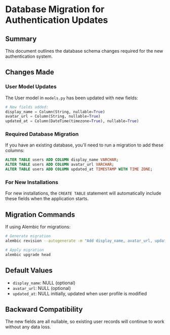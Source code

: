 # Database Migration for Authentication Updates

## Summary

This document outlines the database schema changes required for the new authentication system.

## Changes Made

### User Model Updates

The User model in `models.py` has been updated with new fields:

```python
# New fields added:
display_name = Column(String, nullable=True)
avatar_url = Column(String, nullable=True) 
updated_at = Column(DateTime(timezone=True), nullable=True)
```

### Required Database Migration

If you have an existing database, you'll need to run a migration to add these columns:

```sql
ALTER TABLE users ADD COLUMN display_name VARCHAR;
ALTER TABLE users ADD COLUMN avatar_url VARCHAR;
ALTER TABLE users ADD COLUMN updated_at TIMESTAMP WITH TIME ZONE;
```

### For New Installations

For new installations, the `CREATE TABLE` statement will automatically include these fields when the application starts.

## Migration Commands

If using Alembic for migrations:

```bash
# Generate migration
alembic revision --autogenerate -m "Add display_name, avatar_url, updated_at to users"

# Apply migration
alembic upgrade head
```

## Default Values

- `display_name`: NULL (optional)
- `avatar_url`: NULL (optional)
- `updated_at`: NULL initially, updated when user profile is modified

## Backward Compatibility

The new fields are all nullable, so existing user records will continue to work without any data loss.
